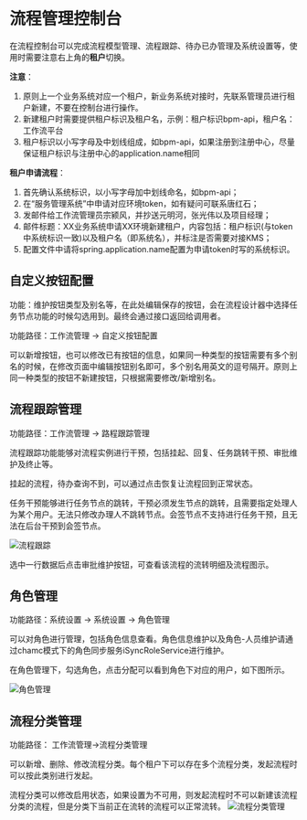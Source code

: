 # 流程管理控制台

在流程控制台可以完成流程模型管理、流程跟踪、待办已办管理及系统设置等，使用时需要注意右上角的**租户**切换。

**注意**：
1. 原则上一个业务系统对应一个租户，新业务系统对接时，先联系管理员进行租户新建，不要在控制台进行操作。
2. 新建租户时需要提供租户标识及租户名，示例：租户标识bpm-api，租户名：工作流平台
3. 租户标识以小写字母及中划线组成，如bpm-api，如果注册到注册中心，尽量保证租户标识与注册中心的application.name相同

**租户申请流程**：    
1. 首先确认系统标识，以小写字母加中划线命名，如bpm-api；  
2. 在“服务管理系统”中申请对应环境token，如有疑问可联系唐红石；   
3. 发邮件给工作流管理员宗颍风，并抄送元明河，张光伟以及项目经理；   
4. 邮件标题：XX业务系统申请XX环境新建租户，内容包括：租户标识(与token中系统标识一致)以及租户名（即系统名），并标注是否需要对接KMS；   
5. 配置文件中请将spring.application.name配置为申请token时写的系统标识。 

## 自定义按钮配置

功能：维护按钮类型及别名等，在此处编辑保存的按钮，会在流程设计器中选择任务节点功能的时候勾选用到。最终会通过接口返回给调用者。

功能路径：工作流管理 -> 自定义按钮配置

可以新增按钮，也可以修改已有按钮的信息，如果同一种类型的按钮需要有多个别名的时候，在修改页面中编辑按钮别名即可，多个别名用英文的逗号隔开。原则上同一种类型的按钮不新建按钮，只根据需要修改/新增别名。

## 流程跟踪管理

功能路径：工作流管理 -> 路程跟踪管理

流程跟踪功能能够对流程实例进行干预，包括挂起、回复、任务跳转干预、审批维护及终止等。

挂起的流程，待办查询不到，可以通过点击恢复让流程回到正常状态。

任务干预能够进行任务节点的跳转，干预必须发生节点的跳转，且需要指定处理人为某个用户。无法只修改办理人不跳转节点。会签节点不支持进行任务干预，且无法在后台干预到会签节点。

![流程跟踪](https://upload-images.jianshu.io/upload_images/8400233-0de6800a44154e43.png?imageMogr2/auto-orient/strip%7CimageView2/2/w/1240)

选中一行数据后点击审批维护按钮，可查看该流程的流转明细及流程图示。

## 角色管理

功能路径：系统设置 -> 系统设置 -> 角色管理

可以对角色进行管理，包括角色信息查看。角色信息维护以及角色-人员维护请通过chamc模式下的角色同步服务iSyncRoleService进行维护。

在角色管理下，勾选角色，点击分配可以看到角色下对应的用户，如下图所示。

![角色管理](https://upload-images.jianshu.io/upload_images/8400233-808973052d946aac.png?imageMogr2/auto-orient/strip%7CimageView2/2/w/1240)

## 流程分类管理

功能路径： 工作流管理->流程分类管理

可以新增、删除、修改流程分类。每个租户下可以存在多个流程分类，发起流程时可以按此类别进行发起。

流程分类可以修改启用状态，如果设置为不可用，则发起流程时不可以新建该流程分类的流程，但是分类下当前正在流转的流程可以正常流转。
![流程分类管理](https://upload-images.jianshu.io/upload_images/8400233-ae2570b6e783335e.png?imageMogr2/auto-orient/strip%7CimageView2/2/w/1240)
